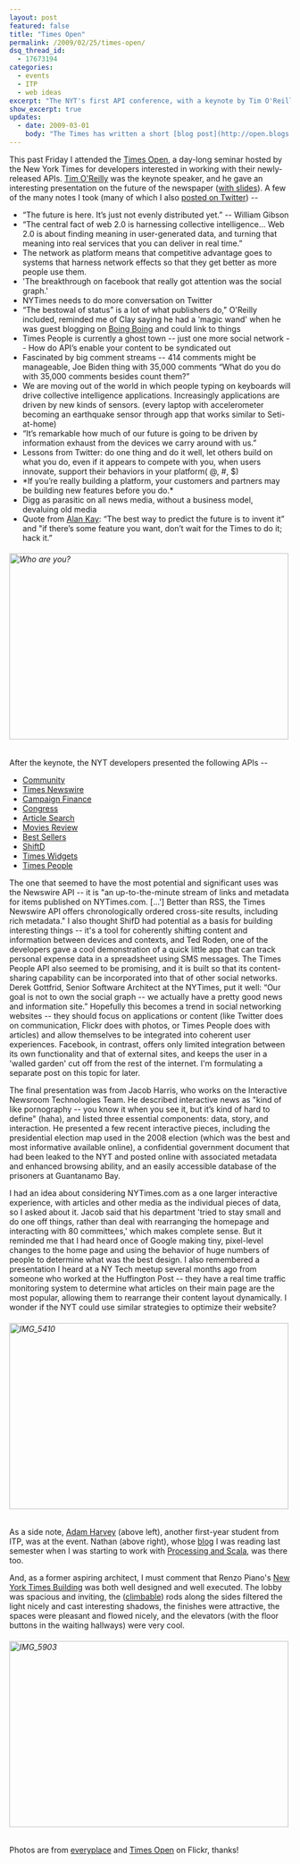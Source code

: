```yaml
---
layout: post
featured: false
title: "Times Open"
permalink: /2009/02/25/times-open/
dsq_thread_id:
  - 17673194
categories:
  - events
  - ITP
  - web ideas
excerpt: "The NYT's first API conference, with a keynote by Tim O'Reilly."
show_excerpt: true
updates:
  - date: 2009-03-01
    body: "The Times has written a short [blog post](http://open.blogs.nytimes.com/2009/02/26/open-doors-open-minds/) about the event."
---
```

This past Friday I attended the [Times Open][1], a day-long seminar hosted by the New York Times for developers interested in working with their newly-released APIs. [Tim O'Reilly][2] was the keynote speaker, and he gave an interesting presentation on the future of the newspaper ([with slides][3]). A few of the many notes I took (many of which I also [posted on Twitter][4]) --

 * “The future is here. It’s just not evenly distributed yet.” -- William Gibson
 * “The central fact of web 2.0 is harnessing collective intelligence... Web 2.0 is about finding meaning in user-generated data, and turning that meaning into real services that you can deliver in real time.”
 * The network as platform means that competitive advantage goes to systems that harness network effects so that they get better as more people use them. 
 * 'The breakthrough on facebook that really got attention was the social graph.'
 * NYTimes needs to do more conversation on Twitter
 * “The bestowal of status” is a lot of what publishers do," O'Reilly included, reminded me of Clay saying he had a 'magic wand' when he was guest blogging on [Boing Boing][5] and could link to things
 * Times People is currently a ghost town -- just one more social network -- How do API’s enable your content to be syndicated out
 * Fascinated by big comment streams -- 414 comments might be manageable, Joe Biden thing with 35,000 comments “What do you do with 35,000 comments besides count them?”
 * We are moving out of the world in which people typing on keyboards will drive collective intelligence applications. Increasingly applications are driven by new kinds of sensors. (every laptop with accelerometer becoming an earthquake sensor through app that works similar to Seti-at-home)
 * “It’s remarkable how much of our future is going to be driven by information exhaust from the devices we carry around with us.”
 * Lessons from Twitter: do one thing and do it well, let others build on what you do, even if it appears to compete with you, when users innovate, support their behaviors in your platform( @, #, $)
 * \*If you’re really building a platform, your customers and partners may be building new features before you do.\*
 * Digg as parasitic on all news media, without a business model, devaluing old media
 * Quote from [Alan Kay][6]: “The best way to predict the future is to invent it” and "if there’s some feature you want, don’t wait for the Times to do it; hack it.”

###### [<img src="http://farm4.static.flickr.com/3448/3295532058_bd09688182.jpg" width="500" height="333" alt="Who are you?" />][7]

After the keynote, the NYT developers presented the following APIs --

 * [Community][8]
 * [Times Newswire][9]
 * [Campaign Finance][10]
 * [Congress][11]
 * [Article Search][12]
 * [Movies Review][13]
 * [Best Sellers][14]
 * [ShiftD][15]
 * [Times Widgets][16]
 * [Times People][17]

The one that seemed to have the most potential and significant uses was the Newswire API -- it is "an up-to-the-minute stream of links and metadata for items published on NYTimes.com. [...'] Better than RSS, the Times Newswire API offers chronologically ordered cross-site results, including rich metadata." I also thought ShifD had potential as a basis for building interesting things -- it's a tool for coherently shifting content and information between devices and contexts, and Ted Roden, one of the developers gave a cool demonstration of a quick little app that can track personal expense data in a spreadsheet using SMS messages. The Times People API also seemed to be promising, and it is built so that its content-sharing capability can be incorporated into that of other social networks. Derek Gottfrid, Senior Software Architect at the NYTimes, put it well: “Our goal is not to own the social graph -- we actually have a pretty good news and information site.” Hopefully this becomes a trend in social networking websites -- they should focus on applications or content (like Twitter does on communication, Flickr does with photos, or Times People does with articles) and allow themselves to be integrated into coherent user experiences. Facebook, in contrast, offers only limited integration between its own functionality and that of external sites, and keeps the user in a 'walled garden' cut off from the rest of the internet. I'm formulating a separate post on this topic for later.

The final presentation was from Jacob Harris, who works on the Interactive Newsroom Technologies Team. He described interactive news as "kind of like pornography -- you know it when you see it, but it’s kind of hard to define" (haha), and listed three essential components: data, story, and interaction. He presented a few recent interactive pieces, including the presidential election map used in the 2008 election (which was the best and most informative available online), a confidential government document that had been leaked to the NYT and posted online with associated metadata and enhanced browsing ability, and an easily accessible database of the prisoners at Guantanamo Bay.

I had an idea about considering NYTimes.com as a one larger interactive experience, with articles and other media as the individual pieces of data, so I asked about it. Jacob said that his department 'tried to stay small and do one off things, rather than deal with rearranging the homepage and interacting with 80 committees,' which makes complete sense. But it reminded me that I had heard once of Google making tiny, pixel-level changes to the home page and using the behavior of huge numbers of people to determine what was the best design. I also remembered a presentation I heard at a NY Tech meetup several months ago from someone who worked at the Huffington Post -- they have a real time traffic monitoring system to determine what articles on their main page are the most popular, allowing them to rearrange their content layout dynamically. I wonder if the NYT could use similar strategies to optimize their website?

###### [<img src="http://farm4.static.flickr.com/3629/3298303443_20f6842588.jpg" width="500" height="333" alt="IMG_5410" />][18]  
As a side note, [Adam Harvey][19] (above left), another first-year student from ITP, was at the event. Nathan (above right), whose [blog][20] I was reading last semester when I was starting to work with [Processing and Scala][21], was there too.

And, as a former aspiring architect, I must comment that Renzo Piano's [New York Times Building][22] was both well designed and well executed. The lobby was spacious and inviting, the ([climbable][23]) rods along the sides filtered the light nicely and cast interesting shadows, the finishes were attractive, the spaces were pleasant and flowed nicely, and the elevators (with the floor buttons in the waiting hallways) were very cool.

###### [<img src="http://farm4.static.flickr.com/3645/3298382975_55f4836185.jpg" width="500" height="333" alt="IMG_5903" />][24]

Photos are from [everyplace][25] and [Times Open][26]</a> on Flickr, thanks!
 
 [1]: http://www.nytimes.com/timesopen/
 [2]: http://en.wikipedia.org/wiki/Tim_oreilly
 [3]: http://www.centernetworks.com/tim-oreilly-future-newspaper
 [4]: http://search.twitter.com/search?tag=timesopen&from=lehrblogger
 [5]: http://www.boingboing.net/
 [6]: http://en.wikipedia.org/wiki/Alan_Kay
 [7]: http://www.flickr.com/photos/everyplace/3295532058/ "Who are you? by everyplace, on Flickr"
 [8]: http://open.blogs.nytimes.com/2008/10/30/announcing-the-new-york-times-community-api/
 [9]: http://open.blogs.nytimes.com/2009/02/25/announcing-the-times-newswire-api/
 [10]: http://open.blogs.nytimes.com/2008/10/14/announcing-the-new-york-times-campaign-finance-api/
 [11]: http://open.blogs.nytimes.com/2009/01/08/introducing-the-congress-api/
 [12]: http://open.blogs.nytimes.com/2009/02/04/announcing-the-article-search-api/
 [13]: http://open.blogs.nytimes.com/2008/10/28/announcing-the-movie-reviews-api/
 [14]: http://open.blogs.nytimes.com/2009/01/27/announcing-the-best-sellers-api/
 [15]: http://shifd.com/developers
 [16]: http://www.nytimes.com/services/timeswidgets/
 [17]: http://open.blogs.nytimes.com/2009/02/17/announcing-the-timespeople-api/
 [18]: http://www.flickr.com/photos/timesopen/3298303443/ "IMG_5410 by Times Open, on Flickr"
 [19]: http://www.ahprojects.com/
 [20]: http://technically.us/code/
 [21]: http://technically.us/code/x/runaway-processing/
 [22]: http://en.wikipedia.org/wiki/New_York_Times_Building
 [23]: http://cityroom.blogs.nytimes.com/2008/07/09/third-man-climbs-times-building/?scp=3&sq=climb%20new%20york%20times%20building%27&st=cse
 [24]: http://www.flickr.com/photos/timesopen/3298382975/ "IMG_5903 by Times Open, on Flickr"
 [25]: http://flickr.com/photos/everyplace/
 [26]: http://flickr.com/photos/timesopen/
